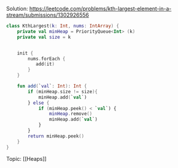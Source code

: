 Solution: 
https://leetcode.com/problems/kth-largest-element-in-a-stream/submissions/1302926556

```kotlin
class KthLargest(k: Int, nums: IntArray) {
    private val minHeap = PriorityQueue<Int> (k)
    private val size = k


    init {
        nums.forEach {
           add(it)    
        }
    }

    fun add(`val`: Int): Int {
        if (minHeap.size != size){
            minHeap.add(`val`)
        } else {
            if (minHeap.peek() < `val`) {
                minHeap.remove()
                minHeap.add(`val`)
            }
        }
        return minHeap.peek()
    }
}
```

Topic: [[Heaps]]